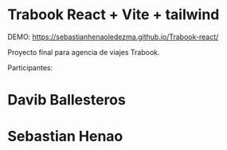 # Trabook React + Vite + tailwind

DEMO: https://sebastianhenaoledezma.github.io/Trabook-react/

Proyecto final para agencia de viajes Trabook. 

Participantes:
# Davib Ballesteros
# Sebastian Henao


